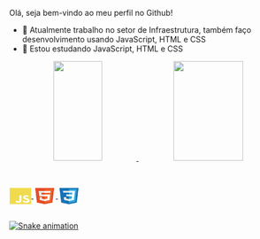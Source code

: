 Olá, seja bem-vindo ao meu perfil no Github!


- 🔭 Atualmente trabalho no setor de Infraestrutura, também faço desenvolvimento usando JavaScript, HTML e CSS
- 🌱 Estou estudando JavaScript, HTML e CSS

<div align="center">
  <a href="https://github.com/joaospeck">
  <img width="42%" height="180em" src="https://github-readme-stats.vercel.app/api?username=joaospeck&show_icons=true&theme=dark&include_all_commits=true&count_private=true"/>
  <img width="50%" height="180em" src="https://github-readme-stats.vercel.app/api/top-langs/?username=joaospeck&layout=compact&langs_count=7&theme=dark"/>
</div>

##
  
  <div style="display: inline_block"><br>
  <img align="center" alt="Joao-Js" height="30" width="40" src="https://raw.githubusercontent.com/devicons/devicon/master/icons/javascript/javascript-plain.svg">
  <img align="center" alt="Joao-HTML" height="30" width="40" src="https://raw.githubusercontent.com/devicons/devicon/master/icons/html5/html5-original.svg">
  <img align="center" alt="Joao-CSS" height="30" width="40" src="https://raw.githubusercontent.com/devicons/devicon/master/icons/css3/css3-original.svg">
</div>
  
  ##
  
  ![Snake animation](https://github.com/joaospeck/joaospeck/blob/output/github-contribution-grid-snake.svg)    


